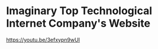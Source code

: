 # Imaginary Top Technological Internet Company's Website
<a href="https://youtu.be/3efxypn9wUI">https://youtu.be/3efxypn9wUI</a>
